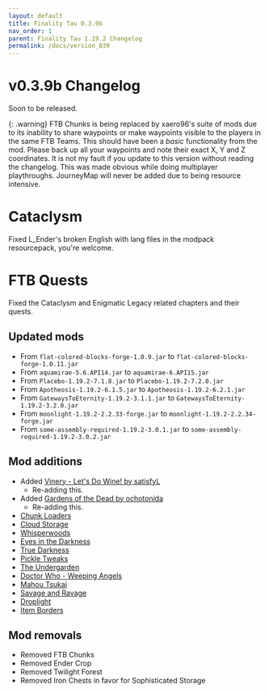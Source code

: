 ```yaml
---
layout: default
title: Finality Tau 0.3.9b
nav_order: 1
parent: Finality Tau 1.19.2 Changelog
permalink: /docs/version_039
---
```

# v0.3.9b Changelog
Soon to be released.

{: .warning}
FTB Chunks is being replaced by xaero96's suite of mods due to its inability to share waypoints or make waypoints visible to the players in the same FTB Teams. This should have been a *basic* functionality from the mod. Please back up all your waypoints and note their exact X, Y and Z coordinates. It is not my fault if you update to this version without reading the changelog. This was made obvious while doing multiplayer playthroughs. JourneyMap will never be added due to being resource intensive.

# Cataclysm
Fixed L_Ender's broken English with lang files in the modpack resourcepack, you're welcome.

# FTB Quests
Fixed the Cataclysm and Enigmatic Legacy related chapters and their quests.

## Updated mods
* From `flat-colored-blocks-forge-1.0.9.jar` to `flat-colored-blocks-forge-1.0.11.jar`
* From `aquamirae-5.6.API14.jar` to `aquamirae-6.API15.jar`
* From `Placebo-1.19.2-7.1.8.jar` to `Placebo-1.19.2-7.2.0.jar`
* From `Apotheosis-1.19.2-6.1.5.jar` to `Apotheosis-1.19.2-6.2.1.jar`
* From `GatewaysToEternity-1.19.2-3.1.1.jar` to `GatewaysToEternity-1.19.2-3.2.0.jar`
* From `moonlight-1.19.2-2.2.33-forge.jar` to `moonlight-1.19.2-2.2.34-forge.jar`
* From `some-assembly-required-1.19.2-3.0.1.jar` to `some-assembly-required-1.19.2-3.0.2.jar`


## Mod additions
* Added [Vinery - Let's Do Wine! by satisfyL](https://www.curseforge.com/minecraft/mc-mods/lets-do-wine)
  * Re-adding this.
* Added [Gardens of the Dead by ochotonida](https://www.curseforge.com/minecraft/mc-mods/gardens-of-the-dead)
  * Re-adding this.
* [Chunk Loaders](https://www.curseforge.com/minecraft/mc-mods/chunk-loaders)
* [Cloud Storage](https://www.curseforge.com/minecraft/mc-mods/alexs-cloud-storage)
* [Whisperwoods](https://www.curseforge.com/minecraft/mc-mods/whisperwoods)
* [Eyes in the Darkness](https://www.curseforge.com/minecraft/mc-mods/eyes-in-the-darkness)
* [True Darkness](https://www.curseforge.com/minecraft/mc-mods/true-darkness)
* [Pickle Tweaks](https://www.curseforge.com/minecraft/mc-mods/pickle-tweaks)
* [The Undergarden](https://www.curseforge.com/minecraft/mc-mods/the-undergarden)
* [Doctor Who - Weeping Angels](https://www.curseforge.com/minecraft/mc-mods/weeping-angels-mod)
* [Mahou Tsukai](https://www.curseforge.com/minecraft/mc-mods/mahou-tsukai)
* [Savage and Ravage](https://www.curseforge.com/minecraft/mc-mods/savage-and-ravage)
* [Droplight](https://www.curseforge.com/minecraft/mc-mods/droplight)
* [Item Borders](https://www.curseforge.com/minecraft/mc-mods/item-borders)

## Mod removals
* Removed FTB Chunks
* Removed Ender Crop
* Removed Twilight Forest
* Removed Iron Chests in favor for Sophisticated Storage
